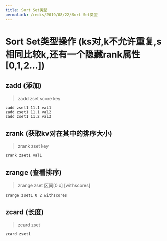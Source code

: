 ```yaml
---
title: Sort Set类型
permalink: /redis/2019/08/22/Sort Set类型
---
```

# Sort Set类型操作 (ks对,k不允许重复,s相同比较k,还有一个隐藏rank属性[0,1,2...])
## zadd (添加)
> zadd zset score key
```
zadd zset1 11.1 val1
zadd zset1 11.1 val2
zadd zset1 11.2 val3
```

## zrank (获取kv对在其中的排序大小)
> zrank zset key
```
zrank zset1 val1
```

## zrange (查看排序)
> zrange zset 区间[0 x] [withscores]
```
zrange zset1 0 2 withscores
```

## zcard (长度)
> zcard zset
```
zcard zset1
```
